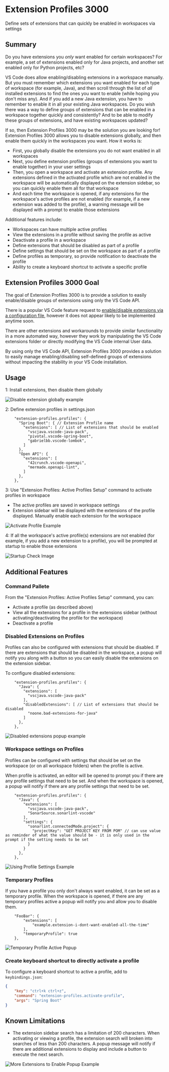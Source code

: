 # Extension Profiles 3000

Define sets of extensions that can quickly be enabled in workspaces via settings

## Summary

Do you have extensions you *only* want enabled for certain workspaces?  For example, a set of extensions enabled only for Java projects, and another set enabled only for Python projects, etc?

VS Code does allow enabling/disabling extensions in a workspace manually. But you must remember which extensions you want enabled for each type of workspace (for example, Java), and then scroll through the list of *all* installed extensions to find the ones you want to enable (while hoping you don't miss any).  And if you add a new Java extension, you have to remember to enable it in all your existing Java workspaces.  Do you wish there was a way to define groups of extensions that can be enabled in a workspace together quickly and consistently?  And to be able to modify these groups of extensions, and have existing workspaces updated?

If so, then Extension Profiles 3000 may be the solution you are looking for!  Extension Profiles 3000 allows you to disable extensions globally, and then enable them quickly in the workspaces you want. How it works is:

- First, you globally disable the extensions you do not want enabled in all workspaces
- Next, you define extension profiles (groups of extensions you want to enable together) in your user settings
- Then, you open a workspace and activate an extension profile.  Any extensions defined in the activated profile which are not enabled in the workspace will be automatically displayed on the extension sidebar, so you can quickly enable them all for that workspace
- And each time the workspace is opened, if any extensions for the workspace's active profiles are not enabled (for example, if a new extension was added to the profile), a warning message will be displayed with a prompt to enable those extensions

Additional features include:

- Workspaces can have multiple active profiles
- View the extensions in a profile without saving the profile as active
- Deactivate a profile in a workspace
- Define extensions that should be disabled as part of a profile
- Define settings that should be set on the workspace as part of a profile
- Define profiles as temporary, so provide notification to deactivate the profile
- Ability to create a keyboard shortcut to activate a specific profile


## Extension Profiles 3000 Goal

The goal of Extension Profiles 3000 is to provide a solution to easily enable/disable groups of extensions using only the VS Code API.

There is a popular VS Code feature request to [enable/disable extensions via a configuration file](https://github.com/microsoft/vscode/issues/40239), however it does not appear likely to be implemented anytime soon.

There are other extensions and workarounds to provide similar functionality in a more automated way, however they work by manipulating the VS Code extensions folder or directly modifying the VS Code internal User data.

By using only the VS Code API, Extension Profiles 3000 provides a solution to easily manage enabling/disabling self-defined groups of extensions without impacting the stability in your VS Code installation.

## Usage

1: Install extensions, then disable them globally

![Disable extension globally example](images/disable-ext-globally.png)

2: Define extension profiles in settings.json

```jsonc
    "extension-profiles.profiles": {
      "Spring Boot": { // Extension Profile name
        "extensions": [ // List of extensions that should be enabled
          "vscjava.vscode-java-pack",
          "pivotal.vscode-spring-boot",
          "gabrielbb.vscode-lombok",
        ]
      },
      "Open API": {
        "extensions": [
          "42crunch.vscode-openapi",
          "mermade.openapi-lint",
        ]
      },
    },
```

3: Use "Extension Profiles: Active Profiles Setup" command to activate profiles in workspace

- The active profiles are saved in workspace settings
- Extension sidebar will be displayed with the extensions of the profile displayed.  Manually enable each extension for the workspace

![Activate Profile Example](images/activate-profile-example.png)

4: If all the workspace's active profile(s) extensions are not enabled (for example, if you add a new extension to a profile), you will be prompted at startup to enable those extensions 

![Startup Check Image](images/startup-check-example.png)

## Additional Features

### Command Pallete

From the "Extension Profiles: Active Profiles Setup" command, you can:

  - Activate a profile (as described above)
  - View all the extensions for a profile in the extensions sidebar (without activating/deactivating the profile for the workspace)
  - Deactivate a profile

### Disabled Extensions on Profiles

Profiles can also be configured with extensions that should be disabled.  If there are extensions that should be disabled in the workspace, a popup will notify you along with a button so you can easily disable the extensions on the extension sidebar.

To configure disabled extensions:
```jsonc
    "extension-profiles.profiles": {
      "Java": {
        "extensions": [
          "vscjava.vscode-java-pack"
        ],
        "disabledExtensions": [ // List of extensions that should be disabled
          "noone.bad-extensions-for-java"
        ]
      },
    },
```

![Disabled extensions popup example](images/example-disabled-ext-popup.png)

### Workspace settings on Profiles

Profiles can be configured with settings that should be set on the workspace (or on all workspace folders) when the profile is active.

When profile is activated, an editor will be opened to prompt you if there are any profile settings that need to be set.  And when the workspace is opened, a popup will notify if there are any profile settings that need to be set.

```jsonc
    "extension-profiles.profiles": {
      "Java": {
        "extensions": [
          "vscjava.vscode-java-pack",
          "SonarSource.sonarlint-vscode"
        ],
        "settings": {
          "sonarlint.connectedMode.project": {
            "projectKey": "GET PROJECT KEY FROM POM" // can use value as reminder of what the value should be - it is only used in the prompt if the setting needs to be set
          }
        }
      },
    },
```

![Using Profile Settings Example](images/profile-settings-example.png)

### Temporary Profiles

If you have a profile you only don't always want enabled, it can be set as a temporary profile.  When the workspace is opened, if there are any temporary profiles active a popup will notify you and allow you to disable them.

```jsonc
    "FooBar": {
        "extensions": [
            "example.extension-i-dont-want-enabled-all-the-time"
        ],
        "temporaryProfile": true
    },
```

![Temporary Profile Active Popup](images/temp-profile-active-popup.png)

### Create keyboard shortcut to directly activate a profile

To configure a keyboard shortcut to active a profile, add to `keybindings.json`:
```json
{
    "key": "ctrl+k ctrl+z",
    "command": "extension-profiles.activate-profile",
    "args": "Spring Boot"
}

```

## Known Limitations

- The extension sidebar search has a limitation of 200 characters.  When activating or viewing a profile, the extension search will broken into searches of less than 200 characters.  A popup message will notify if there are additional extensions to display and include a button to execute the next search.

![More Extensions to Enable Popup Example](images/example-more-extensions-to-enable.png)
